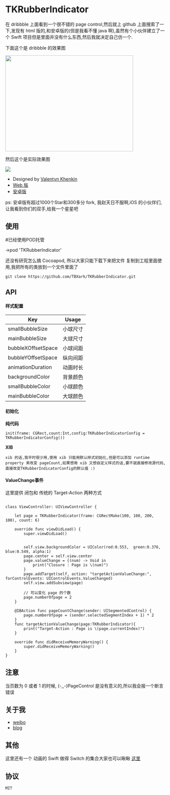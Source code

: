 #  TKRubberIndicator

在 dribbble 上面看到一个很不错的 page control,然后就上 github 上面搜索了一下,发现有 html 版的,和安卓版的(但是我看不懂 java 啊),虽然有个小伙伴建立了一个 Swift 项目但是里面并没有什么东西,然后我就决定自己仿一个.

下面这个是 dribbble 的效果图

<img src="https://d13yacurqjgara.cloudfront.net/users/303234/screenshots/2090803/pageindicator.gif" width="400px" height="300px" />

然后这个是实际效果图

<img src="https://github.com/TBXark/TKRubberIndicator/blob/master/TKRubberIndicator/rubberindicator.gif" />



* Designed by [Valentyn Khenkin](https://dribbble.com/shots/2090803-Rubber-Indicator?list=searches&tag=indicator&offset=7)
* [Web 版](http://codepen.io/machycek/full/eNvyjb/)
* [安卓版](https://github.com/LyndonChin/AndroidRubberIndicator)


ps: 安卓版有超过1000个Star和300多分 fork, 我赵天日不服啊,iOS 的小伙伴们,让我看到你们的双手,给我一个星星吧 



## 使用 

#已经使用POD托管

->pod 'TKRubberIndicator'

还没有研究怎么搞 Cocoapod, 所以大家只能下载下来把文件 复制到工程里面使用,我把所有的类放到一个文件里面了

	git clone https://github.com/TBXark/TKRubberIndicator.git

##  API

#### 样式配置

|Key | Usage|
|---|---|
|smallBubbleSize|小球尺寸|
|mainBubbleSize|大球尺寸|
|bubbleXOffsetSpace|小球间距|
|bubbleYOffsetSpace|纵向间距|
|animationDuration|动画时长|
|backgroundColor|背景颜色|
|smallBubbleColor|小球颜色|
|mainBubbleColor|大球颜色|

#### 初始化

**纯代码**

    init(frame: CGRect,count:Int,config:TKRubberIndicatorConfig = TKRubberIndicatorConfig())


**XIB**

	xib 的话,我平时很少用,使用 xib 只能用默认样式初始化,但是可以添加 runtime property 来改变 pageCount,如果想用 xib 又想自定义样式的话,要不就直接修改源代码,直接改变TKRubberIndicatorConfig的默认值 :)


#### ValueChange事件
这里提供 闭包和 传统的 Target-Action 两种方式

```

class ViewController: UIViewController {

    let page = TKRubberIndicator(frame: CGRectMake(100, 100, 200, 100), count: 6)

    override func viewDidLoad() {
        super.viewDidLoad()

        
        self.view.backgroundColor = UIColor(red:0.553,  green:0.376,  blue:0.549, alpha:1)
        page.center = self.view.center
        page.valueChange = {(num) -> Void in
            print("Closure : Page is \(num)")
        }
        page.addTarget(self, action: "targetActionValueChange:", forControlEvents: UIControlEvents.ValueChanged)
        self.view.addSubview(page)

        // 可以变化 page 的个数
        page.numberOfpage = 2
    }
    
    @IBAction func pageCountChange(sender: UISegmentedControl) {
        page.numberOfpage = (sender.selectedSegmentIndex + 1) * 2
    }
    func targetActionValueChange(page:TKRubberIndicator){
        print("Target-Action : Page is \(page.currentIndex)")
    }

    override func didReceiveMemoryWarning() {
        super.didReceiveMemoryWarning()
    }
}

```

## 注意

当页数为 0 或者 1 的时候, (-,,-)PageControl 是没有意义的,所以我会报一个断言错误


##  关于我

* [weibo](http://weibo.com/tbxark)
* [blog](http://tbxark.github.io)


## 其他
这里还有一个 动画的 Swift 做得 Switch 的集合大家也可以瞅瞅 [这里](https://github.com/TBXark/TKSwitcherCollection)

## 协议

    MIT
